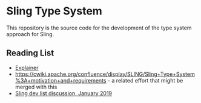 # Sling Type System

This repository is the source code for the development of the type system approach for Sling.

## Reading List

* [Explainer](docs/explainer.md)
* https://cwiki.apache.org/confluence/display/SLING/Sling+Type+System%3A+motivation+and+requirements - a related effort that might be merged with this
* [Sling dev list discussion, January 2019](https://lists.apache.org/thread.html/6e8e64007d6fc858b76d79aa688192073f986b9d5ecc268404213fb6@%3Cdev.sling.apache.org%3E)
